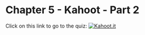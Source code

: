 # Chapter 5 - Kahoot - Part 2

Click on this link to go to the quiz:
[![Kahoot.it](https://media.nationalgeographic.org/assets/photos/220/301/a5bc8ebe-f0bb-44cd-bf0c-c12bc44c8260.jpg)](https://kahoot.it/)
